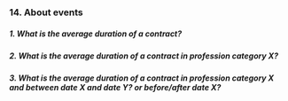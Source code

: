 ### 14. About events

##### 1. What is the average duration of a contract?

##### 2. What is the average duration of a contract in profession category X?

##### 3. What is the average duration of a contract in profession category X and between date X and date Y? or before/after date X?
